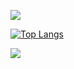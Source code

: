 [![](https://github-readme-stats.vercel.app/api?username=SkiTles55&hide=contribs,prs,issues&count_private=true&show_icons=true&theme=graywhite)](https://github.com/anuraghazra/github-readme-stats)

[![Top Langs](https://github-readme-stats.vercel.app/api/top-langs/?username=SkiTles55&layout=compact)](https://github.com/anuraghazra/github-readme-stats)

![](https://komarev.com/ghpvc/?username=SkiTles55&color=green)
